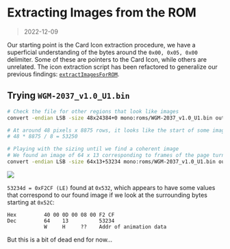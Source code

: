 # Extracting Images from the ROM

> 2022-12-09

Our starting point is the Card Icon extraction procedure, we have a superficial understanding of the bytes around the `0x00, 0x05, 0x00` delimiter. Some of these are pointers to the Card Icon, while others are unrelated. The icon extraction script has been refactored to generalize our previous findings: [`extractImagesForROM`](../utils/extractImagesForROM.js).

## Trying `WGM-2037_v1.0_U1.bin`

```bash
# Check the file for other regions that look like images
convert -endian LSB -size 48x24384+0 mono:roms/WGM-2037_v1.0_U1.bin out.png

# At around 48 pixels x 8875 rows, it looks like the start of some image frames for a book page turning animation
# 48 * 8875 / 8 = 53250

# Playing with the sizing until we find a coherent image
# We found an image of 64 x 13 corresponding to frames of the page turning animation
convert -endian LSB -size 64x13+53234 mono:roms/WGM-2037_v1.0_U1.bin out.png
```

<img src="../photos/WGM-2037/book-page-turning-animation.png">

`53234d = 0xF2CF (LE)` found at `0x532`, which appears to have some values that correspond to our found image if we look at the surrounding bytes starting at `0x52C`:

```
Hex         40 00 0D 00 08 00 F2 CF
Dec         64    13          53234
            W     H     ??    Addr of animation data
```

But this is a bit of dead end for now...





